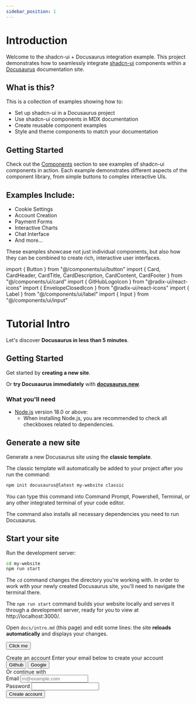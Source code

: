 ```yaml
---
sidebar_position: 1
---
```


# Introduction

Welcome to the shadcn-ui + Docusaurus integration example. This project demonstrates how to seamlessly integrate [shadcn-ui](https://ui.shadcn.com/) components within a [Docusaurus](https://docusaurus.io/) documentation site.

## What is this?

This is a collection of examples showing how to:
- Set up shadcn-ui in a Docusaurus project
- Use shadcn-ui components in MDX documentation
- Create reusable component examples
- Style and theme components to match your documentation

## Getting Started

Check out the [Components](/docs/components) section to see examples of shadcn-ui components in action. Each example demonstrates different aspects of the component library, from simple buttons to complex interactive UIs.

## Examples Include:

- Cookie Settings
- Account Creation
- Payment Forms
- Interactive Charts
- Chat Interface
- And more...

These examples showcase not just individual components, but also how they can be combined to create rich, interactive user interfaces.

import { Button } from "@/components/ui/button"
import { Card, CardHeader, CardTitle, CardDescription, CardContent, CardFooter } from "@/components/ui/card"
import { GitHubLogoIcon } from "@radix-ui/react-icons"
import { EnvelopeClosedIcon } from "@radix-ui/react-icons"
import { Label } from "@/components/ui/label"
import { Input } from "@/components/ui/input"

# Tutorial Intro

Let's discover **Docusaurus in less than 5 minutes**.

## Getting Started

Get started by **creating a new site**.

Or **try Docusaurus immediately** with **[docusaurus.new](https://docusaurus.new)**.

### What you'll need

- [Node.js](https://nodejs.org/en/download/) version 18.0 or above:
  - When installing Node.js, you are recommended to check all checkboxes related to dependencies.

## Generate a new site

Generate a new Docusaurus site using the **classic template**.

The classic template will automatically be added to your project after you run the command:

```bash
npm init docusaurus@latest my-website classic
```

You can type this command into Command Prompt, Powershell, Terminal, or any other integrated terminal of your code editor.

The command also installs all necessary dependencies you need to run Docusaurus.

## Start your site

Run the development server:

```bash
cd my-website
npm run start
```

The `cd` command changes the directory you're working with. In order to work with your newly created Docusaurus site, you'll need to navigate the terminal there.

The `npm run start` command builds your website locally and serves it through a development server, ready for you to view at http://localhost:3000/.

Open `docs/intro.md` (this page) and edit some lines: the site **reloads automatically** and displays your changes.

<Button size="sm">Click me</Button>

<div className="container mx-auto py-10">
  <Card>
    <CardHeader className="space-y-1">
      <CardTitle className="text-2xl">Create an account</CardTitle>
      <CardDescription>
        Enter your email below to create your account
      </CardDescription>
    </CardHeader>
    <CardContent className="grid gap-4">
      <div className="grid grid-cols-2 gap-6">
        <Button variant="outline">
          <GitHubLogoIcon className="mr-2 h-4 w-4" />
          Github
        </Button>
        <Button variant="outline">
          <EnvelopeClosedIcon className="mr-2 h-4 w-4" />
          Google
        </Button>
      </div>
      <div className="relative">
        <div className="absolute inset-0 flex items-center">
          <span className="w-full border-t" />
        </div>
        <div className="relative flex justify-center text-xs uppercase">
          <span className="bg-background px-2 text-muted-foreground">
            Or continue with
          </span>
        </div>
      </div>
      <div className="grid gap-2">
        <Label htmlFor="email">Email</Label>
        <Input id="email" type="email" placeholder="m@example.com" />
      </div>
      <div className="grid gap-2">
        <Label htmlFor="password">Password</Label>
        <Input id="password" type="password" />
      </div>
    </CardContent>
    <CardFooter>
      <Button className="w-full">Create account</Button>
    </CardFooter>
  </Card>
</div>